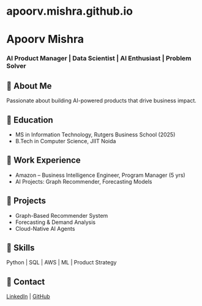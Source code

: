 # apoorv.mishra.github.io
# Apoorv Mishra
### AI Product Manager | Data Scientist | AI Enthusiast | Problem Solver  

## 🔹 About Me
Passionate about building AI-powered products that drive business impact.  

## 🔹 Education
- MS in Information Technology, Rutgers Business School (2025)
- B.Tech in Computer Science, JIIT Noida  

## 🔹 Work Experience
- Amazon – Business Intelligence Engineer, Program Manager (5 yrs)
- AI Projects: Graph Recommender, Forecasting Models  

## 🔹 Projects
- Graph-Based Recommender System  
- Forecasting & Demand Analysis  
- Cloud-Native AI Agents  

## 🔹 Skills
Python | SQL | AWS | ML | Product Strategy  

## 🔹 Contact
[LinkedIn](https://www.linkedin.com/in/apoorvmishra-ai/) | [GitHub](https://github.com/111apoorv)

